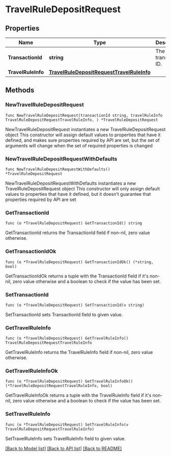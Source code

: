 # TravelRuleDepositRequest

## Properties

Name | Type | Description | Notes
------------ | ------------- | ------------- | -------------
**TransactionId** | **string** | The transaction ID. | 
**TravelRuleInfo** | [**TravelRuleDepositRequestTravelRuleInfo**](TravelRuleDepositRequestTravelRuleInfo.md) |  | 

## Methods

### NewTravelRuleDepositRequest

`func NewTravelRuleDepositRequest(transactionId string, travelRuleInfo TravelRuleDepositRequestTravelRuleInfo, ) *TravelRuleDepositRequest`

NewTravelRuleDepositRequest instantiates a new TravelRuleDepositRequest object
This constructor will assign default values to properties that have it defined,
and makes sure properties required by API are set, but the set of arguments
will change when the set of required properties is changed

### NewTravelRuleDepositRequestWithDefaults

`func NewTravelRuleDepositRequestWithDefaults() *TravelRuleDepositRequest`

NewTravelRuleDepositRequestWithDefaults instantiates a new TravelRuleDepositRequest object
This constructor will only assign default values to properties that have it defined,
but it doesn't guarantee that properties required by API are set

### GetTransactionId

`func (o *TravelRuleDepositRequest) GetTransactionId() string`

GetTransactionId returns the TransactionId field if non-nil, zero value otherwise.

### GetTransactionIdOk

`func (o *TravelRuleDepositRequest) GetTransactionIdOk() (*string, bool)`

GetTransactionIdOk returns a tuple with the TransactionId field if it's non-nil, zero value otherwise
and a boolean to check if the value has been set.

### SetTransactionId

`func (o *TravelRuleDepositRequest) SetTransactionId(v string)`

SetTransactionId sets TransactionId field to given value.


### GetTravelRuleInfo

`func (o *TravelRuleDepositRequest) GetTravelRuleInfo() TravelRuleDepositRequestTravelRuleInfo`

GetTravelRuleInfo returns the TravelRuleInfo field if non-nil, zero value otherwise.

### GetTravelRuleInfoOk

`func (o *TravelRuleDepositRequest) GetTravelRuleInfoOk() (*TravelRuleDepositRequestTravelRuleInfo, bool)`

GetTravelRuleInfoOk returns a tuple with the TravelRuleInfo field if it's non-nil, zero value otherwise
and a boolean to check if the value has been set.

### SetTravelRuleInfo

`func (o *TravelRuleDepositRequest) SetTravelRuleInfo(v TravelRuleDepositRequestTravelRuleInfo)`

SetTravelRuleInfo sets TravelRuleInfo field to given value.



[[Back to Model list]](../README.md#documentation-for-models) [[Back to API list]](../README.md#documentation-for-api-endpoints) [[Back to README]](../README.md)



